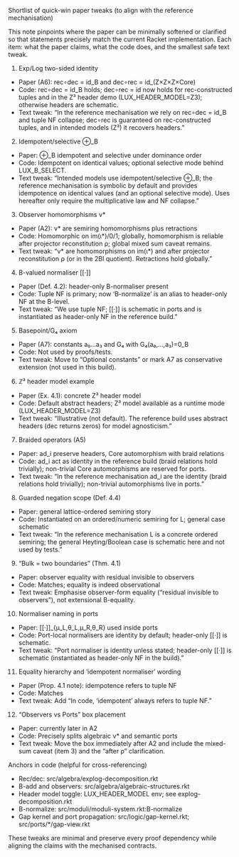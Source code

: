 <!-- (c) 2025 AI.IMPACT GmbH. Licensed under CC BY-NC-ND 4.0. Provided "as is" without warranties. No patent rights granted. Not for safety-critical use. -->

Shortlist of quick-win paper tweaks (to align with the reference mechanisation)

This note pinpoints where the paper can be minimally softened or clarified so that statements precisely match the current Racket implementation. Each item: what the paper claims, what the code does, and the smallest safe text tweak.

1) Exp/Log two-sided identity
- Paper (A6): rec∘dec = id_B and dec∘rec = id_(Z×Z×Z×Core)
- Code: rec∘dec = id_B holds; dec∘rec = id now holds for rec-constructed tuples and in the Z³ header demo (LUX_HEADER_MODEL=Z3); otherwise headers are schematic.
- Text tweak: “In the reference mechanisation we rely on rec∘dec = id_B and tuple NF collapse; dec∘rec is guaranteed on rec-constructed tuples, and in intended models (Z³) it recovers headers.”

2) Idempotent/selective ⊕_B
- Paper: ⊕_B idempotent and selective under dominance order
- Code: Idempotent on identical values; optional selective mode behind LUX_B_SELECT.
- Text tweak: “Intended models use idempotent/selective ⊕_B; the reference mechanisation is symbolic by default and provides idempotence on identical values (and an optional selective mode). Uses hereafter only require the multiplicative law and NF collapse.”

3) Observer homomorphisms ν*
- Paper (A2): ν* are semiring homomorphisms plus retractions
- Code: Homomorphic on im(ι*)/0/1; globally, homomorphism is reliable after projector reconstitution ρ; global mixed sum caveat remains.
- Text tweak: “ν* are homomorphisms on im(ι*) and after projector reconstitution ρ (or in the 2BI quotient). Retractions hold globally.”

4) B-valued normaliser [[·]]
- Paper (Def. 4.2): header-only B-normaliser present
- Code: Tuple NF is primary; now ‘B-normalize’ is an alias to header-only NF at the B-level.
- Text tweak: “We use tuple NF; [[·]] is schematic in ports and is instantiated as header-only NF in the reference build.”

5) Basepoint/G₄ axiom
- Paper (A7): constants a₀…a₃ and G₄ with G₄(a₀,…,a₃)=0_B
- Code: Not used by proofs/tests.
- Text tweak: Move to “Optional constants” or mark A7 as conservative extension (not used in this build).

6) ℤ³ header model example
- Paper (Ex. 4.1): concrete Z³ header model
- Code: Default abstract headers; Z³ model available as a runtime mode (LUX_HEADER_MODEL=Z3)
- Text tweak: “Illustrative (not default). The reference build uses abstract headers (dec returns zeros) for model agnosticism.”

7) Braided operators (A5)
- Paper: ad_i preserve headers, Core automorphism with braid relations
- Code: ad_i act as identity in the reference build (braid relations hold trivially); non-trivial Core automorphisms are reserved for ports.
- Text tweak: “In the reference mechanisation ad_i are the identity (braid relations hold trivially); non-trivial automorphisms live in ports.”

8) Guarded negation scope (Def. 4.4)
- Paper: general lattice-ordered semiring story
- Code: Instantiated on an ordered/numeric semiring for L; general case schematic
- Text tweak: “In the reference mechanisation L is a concrete ordered semiring; the general Heyting/Boolean case is schematic here and not used by tests.”

9) “Bulk = two boundaries” (Thm. 4.1)
- Paper: observer equality with residual invisible to observers
- Code: Matches; equality is indeed observational
- Text tweak: Emphasise observer-form equality (“residual invisible to observers”), not extensional B-equality.

10) Normaliser naming in ports
- Paper: [[·]]_{μ_L,θ_L,μ_R,θ_R} used inside ports
- Code: Port-local normalisers are identity by default; header-only [[·]] is schematic.
- Text tweak: “Port normaliser is identity unless stated; header-only [[·]] is schematic (instantiated as header-only NF in the build).”

11) Equality hierarchy and ‘idempotent normaliser’ wording
- Paper (Prop. 4.1 note): idempotence refers to tuple NF
- Code: Matches
- Text tweak: Add “In code, ‘idempotent’ always refers to tuple NF.”

12) “Observers vs Ports” box placement
- Paper: currently later in A2
- Code: Precisely splits algebraic ν* and semantic ports
- Text tweak: Move the box immediately after A2 and include the mixed-sum caveat (item 3) and the “after ρ” clarification.

Anchors in code (helpful for cross-referencing)
- Rec/dec: src/algebra/explog-decomposition.rkt
- B-add and observers: src/algebra/algebraic-structures.rkt
- Header model toggle: LUX_HEADER_MODEL env; see explog-decomposition.rkt
- B-normalize: src/moduli/moduli-system.rkt:B-normalize
- Gap kernel and port propagation: src/logic/gap-kernel.rkt; src/ports/*/gap-view.rkt

These tweaks are minimal and preserve every proof dependency while aligning the claims with the mechanised contracts.
